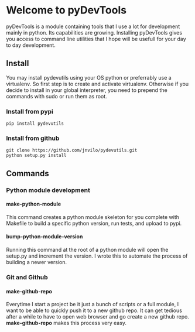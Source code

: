 # Welcome to pyDevTools

pyDevTools is a module containing tools that I use a lot for development mainly 
in python. Its capabilities are growing. Installing pyDevTools gives you access
to command line utilities that I hope will be usefull for your day to day 
development. 

## Install

You may install pydevutils using your OS python or preferrably use a virtualenv. 
So first step is to create and activate virtualenv. Otherwise if you decide to 
install in your global interpreter, you need to prepend the commands with sudo or 
run them as root. 

### Install from pypi

    pip install pydevutils

### Install from github

    git clone https://github.com/jnvilo/pydevutils.git
    python setup.py install    

## Commands


### Python module development

#### make-python-module

This command creates a python module skeleton for you complete with Makefile 
to build a specific python version, run tests, and upload to pypi. 

#### bump-python-module-version 

Running this command at the root of a python module will open the setup.py 
and increment the version. I wrote this to automate the process of building 
a newer version.


### Git and Github

#### make-github-repo

Everytime I start a project be it just a bunch of scripts or a full module, I want
to be able to quickly push it to a new github repo. It can get tedious after a 
while to have to open web browser and go create a new github repo. **make-github-repo**
makes this process very easy. 




